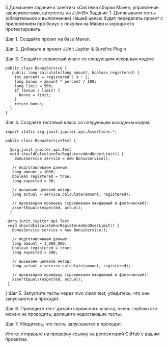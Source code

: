 5.Домашнее задание к занятию «Система сборки Maven, управление зависимостями, автотесты на JUnit5»
Задание 1.
Дописываем тесты (обязательное к выполнению)
Нашей целью будет переделать проект с приложением про бонус с покупки на Мавен и хорошо его протестировать.

Шаг 1. Создайте проект на базе Maven.

Шаг 2. Добавьте в проект JUnit Jupiter & Surefire Plugin

Шаг 3. Создайте сервисный класс со следующим исходным кодом:

    public class BonusService {
       public long calculate(long amount, boolean registered) {
        int percent = registered ? 3 : 1;
        long bonus = amount * percent / 100;
        long limit = 500;
        if (bonus > limit) {
          bonus = limit;
        }
        return bonus;
      }
    }
    
Шаг 4. Создайте тестовый класс со следующим исходным кодом:

    import static org.junit.jupiter.api.Assertions.*;

    public class BonusServiceTest {

      @org.junit.jupiter.api.Test
      void shouldCalculateForRegisteredAndUnderLimit() {
        BonusService service = new BonusService();

       // подготавливаем данные:
       long amount = 1000;
       boolean registered = true;
       long expected = 30;

       // вызываем целевой метод:
       long actual = service.calculate(amount, registered);

       // производим проверку (сравниваем ожидаемый и фактический):
       assertEquals(expected, actual);
      }

     @org.junit.jupiter.api.Test
     void shouldCalculateForRegisteredAndOverLimit() {
       BonusService service = new BonusService();

       // подготавливаем данные:
       long amount = 1_000_000;
       boolean registered = true;
       long expected = 500;

       // вызываем целевой метод:
       long actual = service.calculate(amount, registered);

       // производим проверку (сравниваем ожидаемый и фактический):
       assertEquals(expected, actual);
     }
   }
Шаг 5. Запустите тесты через mvn clean test, убедитесь, что они запускаются и проходят.

Шаг 6. Проведите тест-дизайн сервисного класса, очень глубоко его можно не проводить, допишите недостающие тесты.

Шаг 7. Убедитесь, что тесты запускаются и проходят.

Итого: отправьте на проверку ссылку на репозиторий GitHub с вашим проектом.
